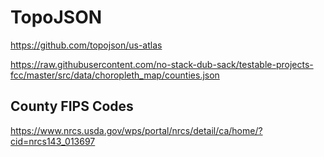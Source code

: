 # TopoJSON

https://github.com/topojson/us-atlas

https://raw.githubusercontent.com/no-stack-dub-sack/testable-projects-fcc/master/src/data/choropleth_map/counties.json



## County FIPS Codes

https://www.nrcs.usda.gov/wps/portal/nrcs/detail/ca/home/?cid=nrcs143_013697